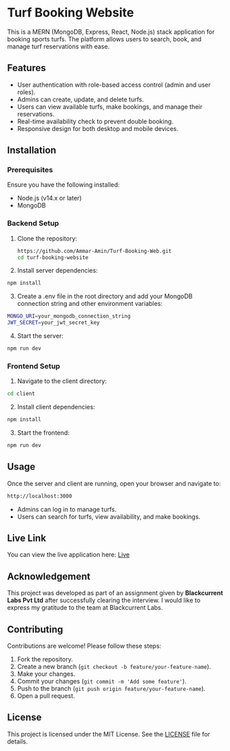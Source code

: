 # Turf Booking Website

This is a MERN (MongoDB, Express, React, Node.js) stack application for booking sports turfs. The platform allows users to search, book, and manage turf reservations with ease.

## Features

- User authentication with role-based access control (admin and user roles).
- Admins can create, update, and delete turfs.
- Users can view available turfs, make bookings, and manage their reservations.
- Real-time availability check to prevent double booking.
- Responsive design for both desktop and mobile devices.

## Installation

### Prerequisites

Ensure you have the following installed:

- Node.js (v14.x or later)
- MongoDB

### Backend Setup

1. Clone the repository:
   ```bash
   https://github.com/Ammar-Amin/Turf-Booking-Web.git
   cd turf-booking-website
   ```
2. Install server dependencies:

```bash
npm install
```

3. Create a .env file in the root directory and add your MongoDB connection string and other environment variables:

```bash
MONGO_URI=your_mongodb_connection_string
JWT_SECRET=your_jwt_secret_key
```

4. Start the server:

```bash
npm run dev
```

### Frontend Setup

1. Navigate to the client directory:

```bash
cd client
```

2. Install client dependencies:

```bash
npm install
```

3. Start the frontend:

```bash
npm run dev
```

## Usage

Once the server and client are running, open your browser and navigate to:

```bash
http://localhost:3000
```

- Admins can log in to manage turfs.
- Users can search for turfs, view availability, and make bookings.

## Live Link

You can view the live application here:
[Live](https://turf-time-web.onrender.com)

## Acknowledgement

This project was developed as part of an assignment given by **Blackcurrent Labs Pvt Ltd** after successfully clearing the interview. I would like to express my gratitude to the team at Blackcurrent Labs.

## Contributing

Contributions are welcome! Please follow these steps:

1. Fork the repository.
2. Create a new branch (`git checkout -b feature/your-feature-name`).
3. Make your changes.
4. Commit your changes (`git commit -m 'Add some feature'`).
5. Push to the branch (`git push origin feature/your-feature-name`).
6. Open a pull request.

## License

This project is licensed under the MIT License. See the [LICENSE](LICENSE) file for details.

